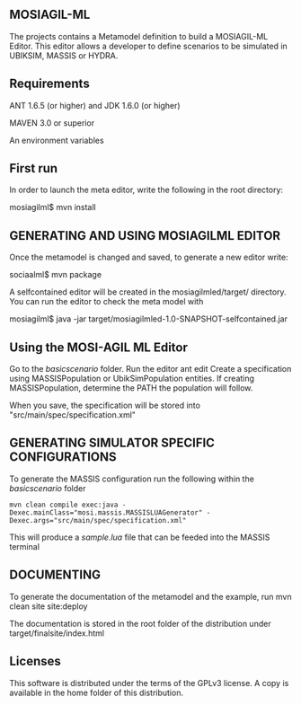 MOSIAGIL-ML
------------
The projects contains a Metamodel definition to build a MOSIAGIL-ML Editor. This editor allows a developer to define scenarios to be simulated in UBIKSIM, MASSIS or HYDRA.

Requirements
------------
ANT 1.6.5 (or higher) and JDK 1.6.0 (or higher) 

MAVEN 3.0 or superior

An environment variables

First run
-----------------
In order to launch the meta editor, write the following in the root directory:

mosiagilml$ mvn install


GENERATING AND USING MOSIAGILML EDITOR
--------------------------------------

Once the metamodel is changed and saved, to generate a new editor write:

sociaalml$ mvn package

A selfcontained editor will be created in the mosiagilmled/target/ directory. You can run the editor to check the meta model with

mosiagilml$ java -jar target/mosiagilmled-1.0-SNAPSHOT-selfcontained.jar

Using the MOSI-AGIL ML Editor
-----------------------------

Go to the *basicscenario* folder. Run the editor
	ant edit
Create a specification using MASSISPopulation or UbikSimPopulation entities. If creating MASSISPopulation, determine the PATH the population will follow. 

When you save, the specification will be stored into "src/main/spec/specification.xml"

GENERATING SIMULATOR SPECIFIC CONFIGURATIONS
--------------------------------------------
To generate the MASSIS configuration run the following within the *basicscenario* folder

	mvn clean compile exec:java -Dexec.mainClass="mosi.massis.MASSISLUAGenerator" -Dexec.args="src/main/spec/specification.xml"

This will produce a *sample.lua* file that can be feeded into the MASSIS terminal

DOCUMENTING
-----------

To generate the documentation of the metamodel and the example, run
mvn clean site site:deploy

The documentation is stored in the root folder of the distribution under target/finalsite/index.html


Licenses
--------
This software is distributed under the terms of the GPLv3 license. A copy is available in the home folder of this distribution.
